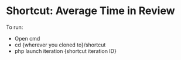 # Shortcut: Average Time in Review

To run:
* Open cmd
* cd {wherever you cloned to}/shortcut
* php launch iteration {shortcut iteration ID}
